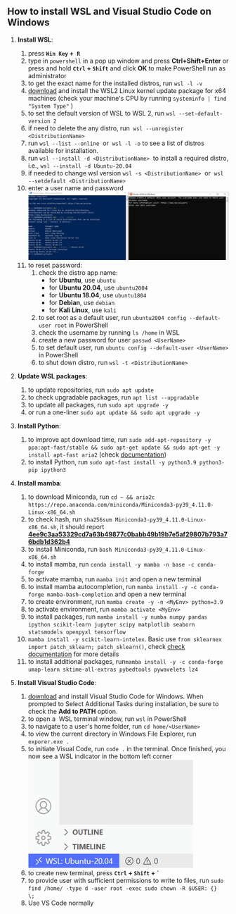 ## How to install WSL and Visual Studio Code on Windows

1. **Install WSL**:
	1. press **`Win Key` +` R`**
	2. type in `powershell` in a pop up window and press **Ctrl+Shift+Enter** or press and hold **`Ctrl` + `Shift`** and click **OK** to make PowerShell run as administrator
	4. to get the exact name for the installed distros, run `wsl -l -v`
	6. [download](https://wslstorestorage.blob.core.windows.net/wslblob/wsl_update_x64.msi) and install the WSL2 Linux kernel update package for x64 machines (check your machine's CPU by running `systeminfo | find "System Type"` )
	7. to set the default version of WSL to WSL 2, run `wsl --set-default-version 2`
	8. if need to delete the any distro, run  `wsl --unregister <DistributionName>`
	9. run `wsl --list --online`  or  `wsl -l -o` to see a list of distros available for installation.
	10. run `wsl --install -d <DistributionName>`  to install a required distro, i.e., `wsl --install -d Ubuntu-20.04`
	11. if needed to change wsl version `wsl -s <DistributionName>`  or  `wsl --setdefault <DistributionName>`
	12. enter a user name and password
	![image](./img/PowerShell.png)
	14. to reset password:
		1. check the distro app name:
			* for **Ubuntu**, use `ubuntu`
			* for **Ubuntu 20.04**, use `ubuntu2004`
			* for **Ubuntu 18.04**, use `ubuntu1804`
			* for **Debian**, use `debian`
			* for **Kali Linux**, use `kali`
		2. to set root as a default user, run `ubuntu2004 config --default-user root` in PowerShell
		3. check the username by running `ls /home` in WSL
		4. create a new password for user `passwd <UserName>`
		5. to set default user, run `ubuntu config --default-user <UserName>` in PowerShell
		6. to shut down distro, run `wsl -t <DistributionName>` 
		
2. **Update WSL packages**:
	1. to update repositories, run `sudo apt update`
	2. to check upgradable packages, run `apt list --upgradable`
	3. to update all packages, run `sudo apt upgrade -y`
	4. or run a one-liner `sudo apt update && sudo apt upgrade -y`
	
3. **Install Python**:
	1. to improve apt download time, run `sudo add-apt-repository -y ppa:apt-fast/stable && sudo apt-get update && sudo apt-get -y install apt-fast aria2` (check [documentation](https://github.com/ilikenwf/apt-fast))
	2. to install Python, run `sudo apt-fast install -y python3.9 python3-pip ipython3`

4. **Install mamba**:
	1. to download Miniconda, run `cd ~ && aria2c https://repo.anaconda.com/miniconda/Miniconda3-py39_4.11.0-Linux-x86_64.sh`
	2. to check hash, run `sha256sum Miniconda3-py39_4.11.0-Linux-x86_64.sh`, it should report [**4ee9c3aa53329cd7a63b49877c0babb49b19b7e5af29807b793a76bdb1d362b4**](https://docs.conda.io/en/latest/miniconda.html)
	3. to install Miniconda, run `bash Miniconda3-py39_4.11.0-Linux-x86_64.sh`
	4. to install mamba, run `conda install -y mamba -n base -c conda-forge`
	5. to activate mamba, run `mamba init` and open a new terminal
	6. to install mamba autocompletion, run `mamba install -y -c conda-forge mamba-bash-completion` and open a new terminal
	7. to create environment, run `mamba create -y -n <MyEnv> python=3.9`
	8. to activate environment, run `mamba activate <MyEnv>`
	9. to install packages, run `mamba install -y numba numpy pandas ipython scikit-learn jupyter scipy matplotlib seaborn statsmodels openpyxl tensorflow`
	10. `mamba install -y scikit-learn-intelex`. Basic use `from sklearnex import patch_sklearn; patch_sklearn()`, check [check documentation](https://intel.github.io/scikit-learn-intelex) for more details
	11. to install additional packages, run`mamba install -y -c conda-forge umap-learn sktime-all-extras pybedtools pywavelets lz4`

5. **Install Visual Studio Code**:
	1. [download](https://code.visualstudio.com/sha/download?build=stable&os=win32-x64-user) and install Visual Studio Code for Windows. When prompted to Select Additional Tasks during installation, be sure to check the **Add to PATH** option.
	2. to open a  WSL terminal window, run `wsl` in PowerShell
	3. to navigate to a user's home folder, run `cd home/<UserName>`
	4. to view the current directory in Windows File Explorer, run `exporer.exe .`
	5. to initiate Visual Code, run `code .` in the terminal. Once finished, you now see a WSL indicator in the bottom left corner
	![image](./img/WSL_VS_Code.png)
	7. to create new terminal, press **`Ctrl` + `Shift` + `` ` ``**
	8. to provide user with sufficient permissions to write to files, run `sudo find /home/ -type d -user root -exec sudo chown -R $USER: {}  \;`
	9. Use VS Code normally

